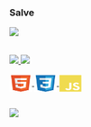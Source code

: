 ### Salve 
<img src="https://github.com/TheDudeThatCode/TheDudeThatCode/blob/master/Assets/Hi.gif" width="10px">

##

<div align="left">
  <a href="https://github.com/caiopeternela">
  <img height="180em" src="https://github-readme-stats.vercel.app/api?username=caiopeternela&show_icons=true&custom_title=Estatísticas&theme=radical&include_all_commits=true&count_private=true&border_radius=2em&hide_border=true&hide_rank=true">
  <img height="180em" src="https://github-readme-stats.vercel.app/api/top-langs/?username=caiopeternela&custom_title=Tecnologias&layout=compact&langs_count=7&theme=radical&card_width=230em&border_radius=1em&hide_border=true">
</div>
<div style="display: inline_block"><br>
  <img align="center" alt="HTML" height="30" width="40" src="https://raw.githubusercontent.com/devicons/devicon/master/icons/html5/html5-original.svg">
  <img align="center" alt="CSS" height="30" width="40" src="https://raw.githubusercontent.com/devicons/devicon/master/icons/css3/css3-original.svg">
  <img align="center" alt="Rafa-Js" height="30" width="40" src="https://raw.githubusercontent.com/devicons/devicon/master/icons/javascript/javascript-plain.svg">
</div>

##

<div>
  <a href="https://www.linkedin.com/in/caiopeternela" target="_blank"><img src="https://img.shields.io/badge/-LinkedIn-%230077B5?style=for-the-badge&logo=linkedin&logoColor=white" target="_blank"></a>
</div>
